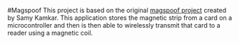 #Magspoof
This project is based on the original [magspoof project](https://samy.pl/magspoof/) created by Samy Kamkar.
This application stores the magnetic strip from a card on a microcontroller and then is then able to wirelessly transmit that card to a reader using a magnetic coil.
